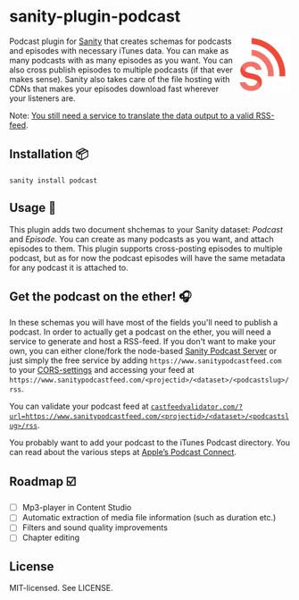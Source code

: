 # sanity-plugin-podcast

<img align="right" width="100" height="100" alt="Sanity Podcast Server Logo" src="https://github.com/kmelve/sanity-plugin-podcast/blob/master/src/static/sanity-podcast-logo.png?raw=true">

Podcast plugin for [Sanity](https://sanity.io/) that creates schemas for podcasts and episodes with necessary iTunes data. You can make as many podcasts with as many episodes as you want. You can also cross publish episodes to multiple podcasts (if that ever makes sense). Sanity also takes care of the file hosting with CDNs that makes your episodes download fast wherever your listeners are.

Note: [You still need a service to translate the data output to a valid RSS-feed](#get-the-podcast-on-the-ether-headphones). 

## Installation :package:

```
sanity install podcast
```

## Usage :wrench:

This plugin adds two document shchemas to your Sanity dataset: *Podcast* and *Episode*. You can create as many podcasts as you want, and attach episodes to them. This plugin supports cross-posting episodes to multiple podcast, but as for now the podcast episodes will have the same metadata for any podcast it is attached to.


## Get the podcast on the ether! :headphones:

In these schemas you will have most of the fields you'll need to publish a podcast. In order to actually get a podcast on the ether, you will need a service to generate and host a RSS-feed. If you don't want to make your own, you can either clone/fork the node-based [Sanity Podcast Server](https://github.com/kmelve/sanity-podcast-server) or just simply the free service by adding `https://www.sanitypodcastfeed.com` to your [CORS-settings](https://www.sanity.io/docs/front-ends/cors) and accessing your feed at `https://www.sanitypodcastfeed.com/<projectid>/<dataset>/<podcastslug>/rss`.

You can validate your podcast feed at [`castfeedvalidator.com/?url=https://www.sanitypodcastfeed.com/<projectid>/<dataset>/<podcastslug>/rss`](castfeedvalidator.com).

You probably want to add your podcast to the iTunes Podcast directory. You can read about the various steps at [Apple’s Podcast Connect](https://itunespartner.apple.com/podcasts/).

## Roadmap :ballot_box_with_check:

- [ ] Mp3-player in Content Studio
- [ ] Automatic extraction of media file information (such as duration etc.)
- [ ] Filters and sound quality improvements
- [ ] Chapter editing

## License

MIT-licensed. See LICENSE.
